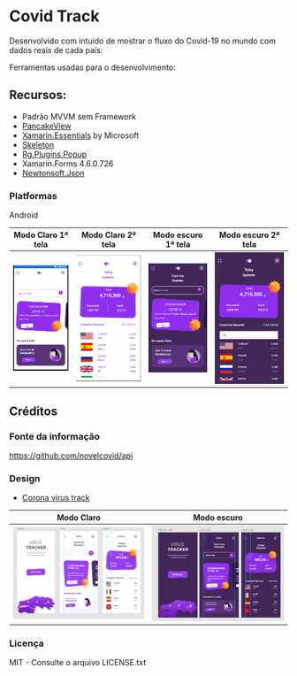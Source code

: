 # Covid Track

Desenvolvido com intuido de mostrar o fluxo do Covid-19 no mundo com dados reais de cada país:

Ferramentas usadas para o desenvolvimento:

 ## Recursos:
 
 - Padrão MVVM sem Framework
 - [PancakeView](https://github.com/sthewissen/Xamarin.Forms.PancakeView)</br>
 - [Xamarin.Essentials](https://github.com/xamarin/Essentials) by Microsoft
 - [Skeleton](https://github.com/HorusSoftwareUY/Xamarin.Forms.Skeleton)
 - [Rg.Plugins.Popup](https://github.com/rotorgames/Rg.Plugins.Popup)
 - Xamarin.Forms 4.6.0.726
 - [Newtonsoft.Json](https://www.newtonsoft.com/json)
 
 
 ### Platformas

Android

<table>
  <thead>
    <th>Modo Claro 1ª tela</th>
    <th>Modo Claro 2ª tela</th>
      <th>Modo escuro 1ª tela</th>
    <th>Modo escuro 2ª tela</th>
  </thead>
  <tbody>
    <tr>
      <td><img src="https://github.com/Amaro96/CovidTrack/blob/master/Screenshots/ligthModeFirstScreen.PNG"/></td>
      <td><img src="https://github.com/Amaro96/CovidTrack/blob/master/Screenshots/light.PNG"/></td>
       <td><img src="https://github.com/Amaro96/CovidTrack/blob/master/Screenshots/darkModeFirstScreen.png"/></td>
      <td><img src="https://github.com/Amaro96/CovidTrack/blob/master/Screenshots/tela.PNG"/></td>
    </tr>
  </tbody>
 </table>
 
 ## Créditos
### Fonte da informação
https://github.com/novelcovid/api <br/>


### Design
- [Corona virus track](https://www.uplabs.com/posts/virus-tracker-app)
<table>
  <thead>
    <th>Modo Claro</th>
      <th>Modo escuro</th>
  </thead>
  <tbody>
    <tr>
      <td><img src="https://github.com/Amaro96/CovidTrack/blob/master/Screenshots/designLight.PNG"/></td>
      <td><img src="https://github.com/Amaro96/CovidTrack/blob/master/Screenshots/designDark.PNG"/></td>
    </tr>
  </tbody>
 </table>

 
 ### Licença
MIT - Consulte o arquivo LICENSE.txt
